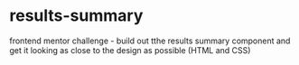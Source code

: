 # results-summary
 frontend mentor challenge - build out tthe results summary component and get it looking as close to the design as possible (HTML and CSS)
